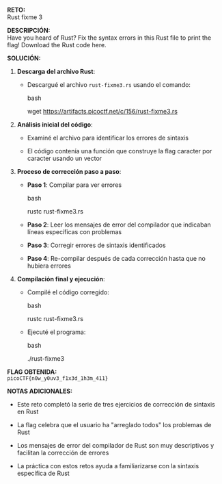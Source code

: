 **RETO:**  
Rust fixme 3

**DESCRIPCIÓN:**  
Have you heard of Rust? Fix the syntax errors in this Rust file to print the flag! Download the Rust code here.

**SOLUCIÓN:**

1. **Descarga del archivo Rust**:
    
    - Descargué el archivo `rust-fixme3.rs` usando el comando:
        
        bash
        
        wget https://artifacts.picoctf.net/c/156/rust-fixme3.rs
        
2. **Análisis inicial del código**:
    
    - Examiné el archivo para identificar los errores de sintaxis
        
    - El código contenía una función que construye la flag caracter por caracter usando un vector
        
3. **Proceso de corrección paso a paso**:
    
    - **Paso 1**: Compilar para ver errores
        
        bash
        
        rustc rust-fixme3.rs
        
    - **Paso 2**: Leer los mensajes de error del compilador que indicaban líneas específicas con problemas
        
    - **Paso 3**: Corregir errores de sintaxis identificados
        
    - **Paso 4**: Re-compilar después de cada corrección hasta que no hubiera errores
        
4. **Compilación final y ejecución**:
    
    - Compilé el código corregido:
        
        bash
        
        rustc rust-fixme3.rs
        
    - Ejecuté el programa:
        
        bash
        
        ./rust-fixme3
        

**FLAG OBTENIDA:**  
`picoCTF{n0w_y0uv3_f1x3d_1h3m_411}`

**NOTAS ADICIONALES:**

- Este reto completó la serie de tres ejercicios de corrección de sintaxis en Rust
    
- La flag celebra que el usuario ha "arreglado todos" los problemas de Rust
    
- Los mensajes de error del compilador de Rust son muy descriptivos y facilitan la corrección de errores
    
- La práctica con estos retos ayuda a familiarizarse con la sintaxis específica de Rust